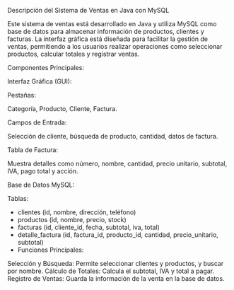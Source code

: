 Descripción del Sistema de Ventas en Java con MySQL

Este sistema de ventas está desarrollado en Java y utiliza MySQL como base de datos para almacenar información de productos, clientes y facturas. La interfaz gráfica está diseñada para facilitar la gestión de ventas, permitiendo a los usuarios realizar operaciones como seleccionar productos, calcular totales y registrar ventas.

Componentes Principales:

Interfaz Gráfica (GUI):

Pestañas: 

Categoría, Producto, Cliente, Factura.

Campos de Entrada: 

Selección de cliente, búsqueda de producto, cantidad, datos de factura.

Tabla de Factura: 

Muestra detalles como número, nombre, cantidad, precio unitario, subtotal, IVA, pago total y acción.

Base de Datos MySQL:

Tablas:
- clientes (id, nombre, dirección, teléfono)
- productos (id, nombre, precio, stock)
- facturas (id, cliente_id, fecha, subtotal, iva, total)
- detalle_factura (id, factura_id, producto_id, cantidad, precio_unitario, subtotal)
- Funciones Principales:

Selección y Búsqueda: Permite seleccionar clientes y productos, y buscar por nombre.
Cálculo de Totales: Calcula el subtotal, IVA y total a pagar.
Registro de Ventas: Guarda la información de la venta en la base de datos.
